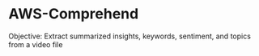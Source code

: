 # AWS-Comprehend

Objective:
Extract summarized insights, keywords, sentiment, and topics from a video file
